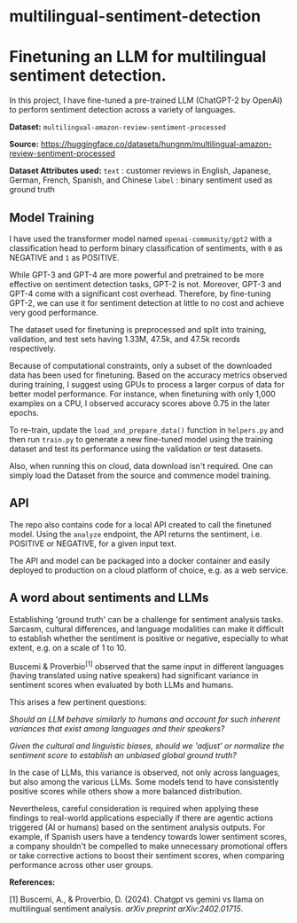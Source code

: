 # multilingual-sentiment-detection

# Finetuning an LLM for multilingual sentiment detection.

In this project, I have fine-tuned a pre-trained LLM (ChatGPT-2 by OpenAI) to perform sentiment detection across a variety of languages.

**Dataset:**
`multilingual-amazon-review-sentiment-processed`

**Source:**
https://huggingface.co/datasets/hungnm/multilingual-amazon-review-sentiment-processed

**Dataset Attributes used:**
`text` : customer reviews in English, Japanese, German, French, Spanish, and Chinese
`label` : binary sentiment used as ground truth

## Model Training

I have used the transformer model named `openai-community/gpt2` with a classification head to perform binary classification of sentiments, with `0` as NEGATIVE and `1` as POSITIVE.

While GPT-3 and GPT-4 are more powerful and pretrained to be more effective on sentiment detection tasks, GPT-2 is not. Moreover, GPT-3 and GPT-4 come with a significant cost overhead. Therefore, by fine-tuning GPT-2, we can use it for sentiment detection at little to no cost and achieve very good performance.

The dataset used for finetuning is preprocessed and split into training, validation, and test sets having 1.33M, 47.5k, and 47.5k records respectively.

Because of computational constraints, only a subset of the downloaded data has been used for finetuning. Based on the accuracy metrics observed during training, I suggest using GPUs to process a larger corpus of data for better model performance. For instance, when finetuning with only 1,000 examples on a CPU, I observed accuracy scores above 0.75 in the later epochs.

To re-train, update the `load_and_prepare_data()` function in `helpers.py` and then run `train.py` to generate a new fine-tuned model using the training dataset and test its performance using the validation or test datasets.

Also, when running this on cloud, data download isn't required. One can simply load the Dataset from the source and commence model training.

## API

The repo also contains code for a local API created to call the finetuned model. Using the `analyze` endpoint, the API returns the sentiment, i.e. POSITIVE or NEGATIVE, for a given input text.

The API and model can be packaged into a docker container and easily deployed to production on a cloud platform of choice, e.g. as a web service.

## A word about sentiments and LLMs

Establishing 'ground truth' can be a challenge for sentiment analysis tasks. Sarcasm, cultural differences, and language modalities can make it difficult to establish whether the sentiment is positive or negative, especially to what extent, e.g. on a scale of 1 to 10.

Buscemi & Proverbio<sup>[1]</sup> observed that the same input in different languages (having translated using native speakers) had significant variance in sentiment scores when evaluated by both LLMs and humans.

This arises a few pertinent questions:

_Should an LLM behave similarly to humans and account for such inherent variances that exist among languages and their speakers?_

_Given the cultural and linguistic biases, should we 'adjust' or normalize the sentiment score to establish an unbiased global ground truth?_

In the case of LLMs, this variance is observed, not only across languages, but also among the various LLMs. Some models tend to have consistently positive scores while others show a more balanced distribution.

Nevertheless, careful consideration is required when applying these findings to real-world applications especially if there are agentic actions triggered (AI or humans) based on the sentiment analysis outputs. For example, if Spanish users have a tendency towards lower sentiment scores, a company shouldn't be compelled to make unnecessary promotional offers or take corrective actions to boost their sentiment scores, when comparing performance across other user groups.

**References:**

[1] Buscemi, A., & Proverbio, D. (2024). Chatgpt vs gemini vs llama on multilingual sentiment analysis. _arXiv preprint arXiv:2402.01715_.
